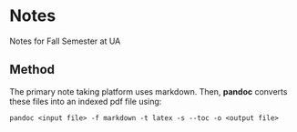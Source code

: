 # Notes
Notes for Fall Semester at UA
## Method
The primary note taking platform uses markdown.
Then, **pandoc** converts these files into an indexed pdf file using:

    pandoc <input file> -f markdown -t latex -s --toc -o <output file>
